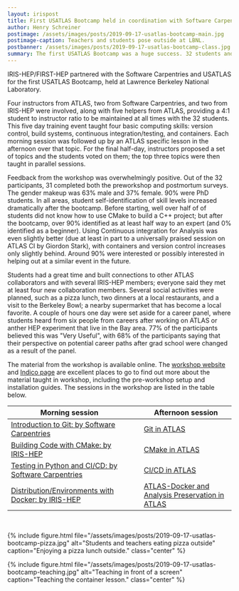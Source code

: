 ```yaml
---
layout: irispost
title: First USATLAS Bootcamp held in coordination with Software Carpentries and IRIS-HEP/FIRST-HEP
author: Henry Schreiner
postimage: /assets/images/posts/2019-09-17-usatlas-bootcamp-main.jpg
postimage-caption: Teachers and students pose outside at LBNL.
postbanner: /assets/images/posts/2019-09-17-usatlas-bootcamp-class.jpg
summary: The first USATLAS Bootcamp was a huge success. 32 students and more than 8 instructors met at the Lawrence Berkeley National Laboratory to cover four topics from both a general and experiment specific viewpoint.
---
```


IRIS-HEP/FIRST-HEP partnered with the Software Carpentries and USATLAS for the first USATLAS Bootcamp, held at Lawrence Berkeley National Laboratory.
<!--more-->
Four instructors from ATLAS, two from Software Carpentries, and two from IRIS-HEP were involved, along with five helpers from ATLAS, providing a 4:1 student to instructor ratio to be maintained at all times with the 32 students. This five day training event taught four basic computing skills: version control, build systems, continuous integration/testing, and containers. Each morning session was followed up by an ATLAS specific lesson in the afternoon over that topic. For the final half-day, instructors proposed a set of topics and the students voted on them; the top three topics were then taught in parallel sessions.

Feedback from the workshop was overwhelmingly positive. Out of the 32 participants, 31 completed both the preworkshop and postmortum surveys. The gender makeup was 63% male and 37% female. 90% were PhD students. In all areas, student self-identification of skill levels increased dramatically after the bootcamp. Before starting, well over half of of students did not know how to use CMake to build a C++ project; but after the bootcamp, over 90% identified as at least half way to an expert (and 0% identified as a beginner). Using Continuous integration for Analysis was even slightly better (due at least in part to a universally praised session on ATLAS CI by Giordon Stark), with containers and version control increases only slightly behind. Around 90% were interested or possibly interested in helping out at a similar event in the future.

Students had a great time and built connections to other ATLAS collaborators and with several IRIS-HEP members; everyone said they met at least four new collaboration members. Several social activities were planned, such as a pizza lunch, two dinners at a local restaurants, and a visit to the Berkeley Bowl; a nearby supermarket that has become a local favorite. A couple of hours one day were set aside for a career panel, where students heard from six people from careers after working on ATLAS or anther HEP experiment that live in the Bay area. 77% of the participants believed this was "Very Useful", with 68% of the participants saying that their perspective on potential career paths after grad school were changed as a result of the panel.

The material from the workshop is available online. The [workshop website](https://smeehan12.github.io/2019-08-19-usatlas-computing-bootcamp/) and [Indico page](https://indico.cern.ch/event/816946/) are excellent places to go to find out more about the material taught in workshop, including the pre-workshop setup and installation guides. The sessions in the workshop are listed in the table below.

<div style="clear:both"></div>

| Morning session | &nbsp; | Afternoon session |
|-----------------|---|-------------------|
| [Introduction to Git: by Software Carpentries][] | | [Git in ATLAS][] |
| [Building Code with CMake: by IRIS-HEP][] | | [CMake in ATLAS][] |
| [Testing in Python and CI/CD: by Software Carpentries][] | | [CI/CD in ATLAS][] |
| [Distribution/Environments with Docker: by IRIS-HEP][] | | [ATLAS-Docker and Analysis Preservation in ATLAS][] |

<br/>


[Introduction to Git: by Software Carpentries]:         http://swcarpentry.github.io/git-novice/
[Git in ATLAS]:                                         https://dguest.github.io/atlas-gitlab/
[Building Code with CMake: by IRIS-HEP]:                https://henryiii.github.io/cmake_workshop/
[CMake in ATLAS]:                                       https://kkrizka.github.io/atlas-cmake/
[Testing in Python and CI/CD: by Software Carpentries]: http://katyhuff.github.io/python-testing/
[CI/CD in ATLAS]:                                       https://kratsg.github.io/2019-08-19-usatlas-computing-bootcamp/
[Distribution/Environments with Docker: by IRIS-HEP]:   https://matthewfeickert.github.io/intro-to-docker
[ATLAS-Docker and Analysis Preservation in ATLAS]:      https://danikam.github.io/2019-08-19-usatlas-recast-tutorial/

{% include figure.html
    file="/assets/images/posts/2019-09-17-usatlas-bootcamp-pizza.jpg"
    alt="Students and teachers eating pizza outside"
    caption="Enjoying a pizza lunch outside."
    class="center"
%}

{% include figure.html
    file="/assets/images/posts/2019-09-17-usatlas-bootcamp-teaching.jpg"
    alt="Teaching in front of a screen"
    caption="Teaching the container lesson."
    class="center"
%}




